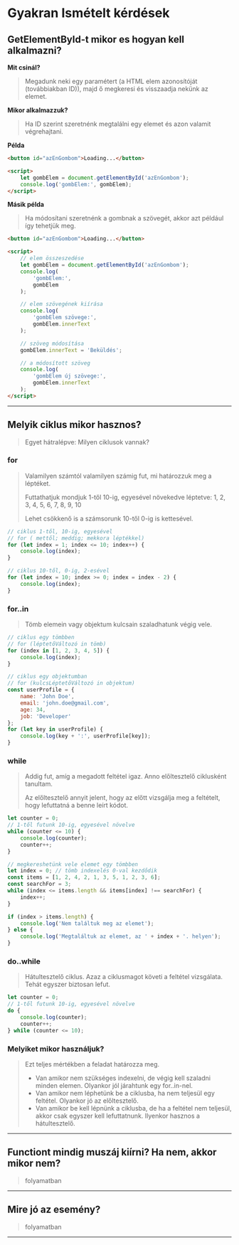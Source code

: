 # Gyakran Ismételt kérdések

## GetElementById-t mikor es hogyan kell alkalmazni?

**Mit csinál?**

> Megadunk neki egy paramétert (a HTML elem azonosítóját (továbbiakban ID)), majd ő megkeresi és visszaadja nekünk az elemet.

**Mikor alkalmazzuk?**

> Ha ID szerint szeretnénk megtalálni egy elemet és azon valamit végrehajtani.

**Példa**

```html
<button id="azEnGombom">Loading...</button>

<script>
    let gombElem = document.getElementById('azEnGombom');
    console.log('gombElem:', gombElem);
</script>
```

**Másik példa**

> Ha módosítani szeretnénk a gombnak a szövegét, akkor azt például így tehetjük meg.

```html
<button id="azEnGombom">Loading...</button>

<script>
    // elem összeszedése
    let gombElem = document.getElementById('azEnGombom');
    console.log(
        'gombElem:',
        gombElem
    );

    // elem szövegének kiírása
    console.log(
        'gombElem szövege:',
        gombElem.innerText
    );

    // szöveg módosítása
    gombElem.innerText = 'Beküldés';

    // a módosított szöveg
    console.log(
        'gombElem új szövege:',
        gombElem.innerText
    );
</script>
```

---

## Melyik ciklus mikor hasznos?

> Egyet hátralépve: Milyen ciklusok vannak?

### for

> Valamilyen számtól valamilyen számig fut, mi határozzuk meg a léptéket.
>
> Futtathatjuk mondjuk 1-től 10-ig, egyesével növekedve léptetve: 1, 2, 3, 4, 5, 6, 7, 8, 9, 10
>
> Lehet csökkenő is a számsorunk 10-től 0-ig is kettesével.

```js
// ciklus 1-től, 10-ig, egyesével
// for ( mettől; meddig; mekkora léptékkel)
for (let index = 1; index <= 10; index++) {
    console.log(index);
}
```

```js
// ciklus 10-től, 0-ig, 2-esével
for (let index = 10; index >= 0; index = index - 2) {
    console.log(index);
}
```

### for..in

> Tömb elemein vagy objektum kulcsain szaladhatunk végig vele.

```js
// ciklus egy tömbben
// for (léptetőVáltozó in tömb)
for (index in [1, 2, 3, 4, 5]) {
    console.log(index);
}
```

```js
// ciklus egy objektumban
// for (kulcsLéptetőVáltozó in objektum)
const userProfile = {
    name: 'John Doe',
    email: 'john.doe@gmail.com',
    age: 34,
    job: 'Developer'
};
for (let key in userProfile) {
    console.log(key + ':', userProfile[key]);
}
```

### while

> Addig fut, amíg a megadott feltétel igaz. Anno előltesztelő ciklusként tanultam.
>
> Az előltesztelő annyit jelent, hogy az előtt vizsgálja meg a feltételt, hogy lefuttatná a benne leírt kódot.

```js
let counter = 0;
// 1-től futunk 10-ig, egyesével növelve
while (counter <= 10) {
    console.log(counter);
    counter++;
}
```

```js
// megkereshetünk vele elemet egy tömbben
let index = 0; // tömb indexelés 0-val kezdődik
const items = [1, 2, 4, 2, 1, 3, 5, 1, 2, 3, 6];
const searchFor = 3;
while (index <= items.length && items[index] !== searchFor) {
    index++;
}

if (index > items.length) {
    console.log('Nem találtuk meg az elemet');
} else {
    console.log('Megtaláltuk az elemet, az ' + index + '. helyen');
}
```

### do..while

> Hátultesztelő ciklus. Azaz a ciklusmagot követi a feltétel vizsgálata. Tehát egyszer biztosan lefut.

```js
let counter = 0;
// 1-től futunk 10-ig, egyesével növelve
do {
    console.log(counter);
    counter++;
} while (counter <= 10);
```

### Melyiket mikor használjuk?

> Ezt teljes mértékben a feladat határozza meg. 
> * Van amikor nem szükséges indexelni, de végig kell szaladni minden elemen. Olyankor jól járahtunk egy for..in-nel. 
> * Van amikor nem léphetünk be a ciklusba, ha nem teljesül egy feltétel. Olyankor jó az előltesztelő.
> * Van amikor be kell lépnünk a ciklusba, de ha a feltétel nem teljesül, akkor csak egyszer kell lefuttatnunk. Ilyenkor hasznos a hátultesztelő.

---

## Functiont mindig muszáj kiírni? Ha nem, akkor mikor nem?

> folyamatban

---

## Mire jó az esemény?

> folyamatban

---
